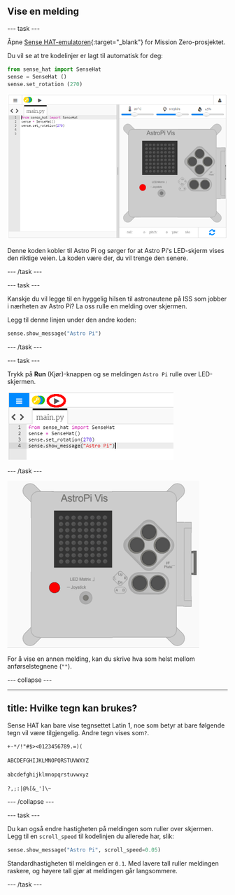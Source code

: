 ## Vise en melding

\--- task \---

Åpne [Sense HAT-emulatoren](https://trinket.io/mission-zero){:target="_blank"} for Mission Zero-prosjektet.

Du vil se at tre kodelinjer er lagt til automatisk for deg:

```python
from sense_hat import SenseHat
sense = SenseHat ()
sense.set_rotation (270)
```

![sense hat-emulator](images/sense-hat-emulator2.png)

Denne koden kobler til Astro Pi og sørger for at Astro Pi's LED-skjerm vises den riktige veien. La koden være der, du vil trenge den senere.

\--- /task \---

\--- task \---

Kanskje du vil legge til en hyggelig hilsen til astronautene på ISS som jobber i nærheten av Astro Pi? La oss rulle en melding over skjermen.

Legg til denne linjen under den andre koden:

```python
sense.show_message("Astro Pi")
```

\--- /task \---

\--- task \---

Trykk på **Run** (Kjør)-knappen og se meldingen `Astro Pi` rulle over LED-skjermen.

![vis meldingskoden klikk run](images/show-message-code-annotated.PNG)

\--- /task \---

![Melding som ruller](images/scroll-message.gif)

For å vise en annen melding, kan du skrive hva som helst mellom anførselstegnene (`""`).

\--- collapse \---

* * *

## title: Hvilke tegn kan brukes?

Sense HAT kan bare vise tegnsettet Latin 1, noe som betyr at bare følgende tegn vil være tilgjengelig. Andre tegn vises som`?`.

    +-*/!"#$><0123456789.=)(
    
    ABCDEFGHIJKLMNOPQRSTUVWXYZ
    
    abcdefghijklmnopqrstuvwxyz
    
    ?,;:|@%[&_']\~
    

\--- /collapse \---

\--- task \---

Du kan også endre hastigheten på meldingen som ruller over skjermen. Legg til en `scroll_speed` til kodelinjen du allerede har, slik:

```python
sense.show_message("Astro Pi", scroll_speed=0.05)
```

Standardhastigheten til meldingen er `0.1`. Med lavere tall ruller meldingen raskere, og høyere tall gjør at meldingen går langsommere.

\--- /task \---